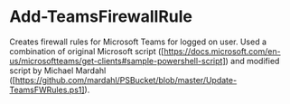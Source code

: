 # Add-TeamsFirewallRule
Creates firewall rules for Microsoft Teams for logged on user.
Used a combination of original Microsoft script ([https://docs.microsoft.com/en-us/microsoftteams/get-clients#sample-powershell-script])
and modified script by  Michael Mardahl ([https://github.com/mardahl/PSBucket/blob/master/Update-TeamsFWRules.ps1]).
